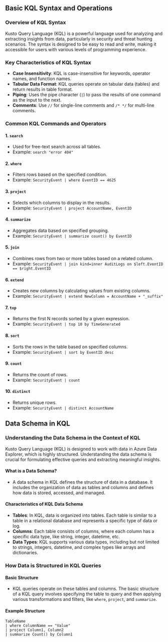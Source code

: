 ## Basic KQL Syntax and Operations

### Overview of KQL Syntax

Kusto Query Language (KQL) is a powerful language used for analyzing and extracting insights from data, particularly in security and threat hunting scenarios. The syntax is designed to be easy to read and write, making it accessible for users with various levels of programming experience.

### Key Characteristics of KQL Syntax

- **Case Insensitivity**: KQL is case-insensitive for keywords, operator names, and function names.
- **Tabular Data Format**: KQL queries operate on tabular data (tables) and return results in table format.
- **Piping**: Uses the pipe character (`|`) to pass the results of one command as the input to the next.
- **Comments**: Use `//` for single-line comments and `/* */` for multi-line comments.

### Common KQL Commands and Operators

#### 1. `search`
- Used for free-text search across all tables.
- Example: `search "error 404"`

#### 2. `where`
- Filters rows based on the specified condition.
- Example: `SecurityEvent | where EventID == 4625`

#### 3. `project`
- Selects which columns to display in the results.
- Example: `SecurityEvent | project AccountName, EventID`

#### 4. `summarize`
- Aggregates data based on specified grouping.
- Example: `SecurityEvent | summarize count() by EventID`

#### 5. `join`
- Combines rows from two or more tables based on a related column.
- Example: `SecurityEvent | join kind=inner AuditLogs on $left.EventID == $right.EventID`

#### 6. `extend`
- Creates new columns by calculating values from existing columns.
- Example: `SecurityEvent | extend NewColumn = AccountName + "_suffix"`

#### 7. `top`
- Returns the first N records sorted by a given expression.
- Example: `SecurityEvent | top 10 by TimeGenerated`

#### 8. `sort`
- Sorts the rows in the table based on specified columns.
- Example: `SecurityEvent | sort by EventID desc`

#### 9. `count`
- Returns the count of rows.
- Example: `SecurityEvent | count`

#### 10. `distinct`
- Returns unique rows.
- Example: `SecurityEvent | distinct AccountName`

## Data Schema in KQL

### Understanding the Data Schema in the Context of KQL

Kusto Query Language (KQL) is designed to work with data in Azure Data Explorer, which is highly structured. Understanding the data schema is crucial for formulating effective queries and extracting meaningful insights.

#### What is a Data Schema?

- A data schema in KQL defines the structure of data in a database. It includes the organization of data as tables and columns and defines how data is stored, accessed, and managed.

#### Characteristics of KQL Data Schema

- **Tables**: In KQL, data is organized into tables. Each table is similar to a table in a relational database and represents a specific type of data or log.
- **Columns**: Each table consists of columns, where each column has a specific data type, like string, integer, datetime, etc.
- **Data Types**: KQL supports various data types, including but not limited to strings, integers, datetime, and complex types like arrays and dictionaries.

### How Data is Structured in KQL Queries

#### Basic Structure

- KQL queries operate on these tables and columns. The basic structure of a KQL query involves specifying the table to query and then applying various transformations and filters, like `where`, `project`, and `summarize`.

#### Example Structure

```kql
TableName
| where ColumnName == "Value"
| project Column1, Column2
| summarize Count() by Column1

